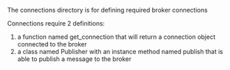 The connections directory is for defining required broker connections

Connections require 2 definitions:
1. a function named get_connection that will return a connection object connected to the broker
2. a class named Publisher with an instance method named publish that is able to publish a message to the broker